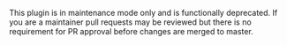 This plugin is in maintenance mode only and is functionally deprecated. 
If you are a maintainer pull requests may be reviewed but there is no requirement for PR approval before changes are merged to master. 

